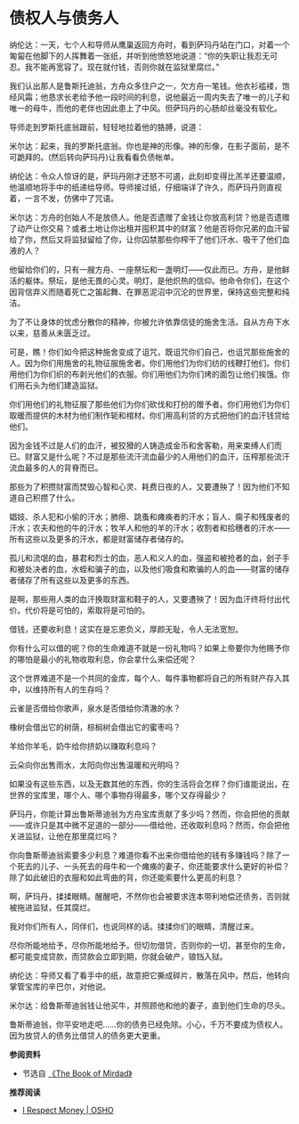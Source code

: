 # 债权人与债务人


纳伦达：一天，七个人和导师从鹰巢返回方舟时，看到萨玛丹站在门口，对着一个匍匐在他脚下的人挥舞着一张纸，并听到他愤怒地说道：“你的失职让我忍无可忍。我不能再宽容了。现在就付钱，否则你就在监狱里腐烂。”

我们认出那人是鲁斯托迪翁，方舟众多住户之一，欠方舟一笔钱。他衣衫褴褛，饱经风霜；他恳求长老给予他一段时间的利息，说他最近一周内失去了唯一的儿子和唯一的母牛，而他的老伴也因此患上了中风。但萨玛丹的心肠却丝毫没有软化。

导师走到罗斯托底翁跟前，轻轻地拉着他的胳膊，说道：

米尔达：起来，我的罗斯托底翁。你也是神的形像。神的形像，在影子面前，是不可跪拜的。(然后转向萨玛丹)让我看看负债帐单。

纳伦达：令众人惊讶的是，萨玛丹刚才还怒不可遏，此刻却变得比羔羊还要温顺，他温顺地将手中的纸递给导师。导师接过纸，仔细端详了许久，而萨玛丹则直视着，一言不发，仿佛中了咒语。

米尔达：方舟的创始人不是放债人。他是否遗赠了金钱让你放高利贷？他是否遗赠了动产让你交易？或者土地让你出租并囤积其中的财富？他是否将你兄弟的血汗留给了你，然后又将监狱留给了你，让你囚禁那些你榨干了他们汗水、吸干了他们血液的人？

他留给你们的，只有一艘方舟、一座祭坛和一盏明灯——仅此而已。方舟，是他鲜活的躯体。祭坛，是他无畏的心灵。明灯，是他炽热的信仰。他命令你们，在这个因背信弃义而随着死亡之笛起舞、在罪恶泥沼中沉沦的世界里，保持这些完整和纯洁。

为了不让身体的忧虑分散你的精神，你被允许依靠信徒的施舍生活。自从方舟下水以来，慈善从未匮乏过。

可是，瞧！你们如今把这种施舍变成了诅咒，既诅咒你们自己，也诅咒那些施舍的人。因为你们用施舍的礼物征服施舍者。你们用他们为你们纺的线鞭打他们。你们用他们为你们织的布剥光他们的衣服。你们用他们为你们烤的面包让他们挨饿。你们用石头为他们建造监狱。

你们用他们的礼物征服了那些他们为你们砍伐和打扮的赠予者。你们用他们为你们取暖而提供的木材为他们制作轭和棺材。你们用高利贷的方式把他们的血汗钱贷给他们。

因为金钱不过是人们的血汗，被狡猾的人铸造成金币和舍客勒，用来束缚人们而已。财富又是什么呢？不过是那些流汗流血最少的人用他们的血汗，压榨那些流汗流血最多的人的背脊而已。

那些为了积攒财富而焚毁心智和心灵、耗费日夜的人，又要遭殃了！因为他们不知道自己积攒了什么。

娼妓、杀人犯和小偷的汗水；肺痨、跳蚤和瘫痪者的汗水；盲人、瘸子和残废者的汗水；农夫和他的牛的汗水；牧羊人和他的羊的汗水；收割者和拾穗者的汗水——所有这些以及更多的汗水，都是财富储存者储存的。

孤儿和流氓的血，暴君和烈士的血，恶人和义人的血，强盗和被抢者的血，刽子手和被处决者的血，水蛭和骗子的血，以及他们吸食和欺骗的人的血——财富的储存者储存了所有这些以及更多的东西。

是啊，那些用人类的血汗换取财富和鞋子的人，又要遭殃了！因为血汗终将付出代价。代价将是可怕的，索取将是可怕的。

借钱，还要收利息！这实在是忘恩负义，厚颜无耻，令人无法宽恕。

你有什么可以借的呢？你的生命难道不就是一份礼物吗？如果上帝要你为他赐予你的哪怕是最小的礼物收取利息，你会拿什么来偿还呢？

这个世界难道不是一个共同的金库，每个人、每件事物都将自己的所有财产存入其中，以维持所有人的生存吗？

云雀是否借给你歌声，泉水是否借给你清澈的水？

橡树会借出它的树荫，棕榈树会借出它的蜜枣吗？

羊给你羊毛，奶牛给你挤奶以赚取利息吗？

云朵向你出售雨水，太阳向你出售温暖和光明吗？

如果没有这些东西，以及无数其他的东西，你的生活将会怎样？你们谁能说出，在世界的宝库里，哪个人、哪个事物存得最多，哪个又存得最少？

萨玛丹，你能计算出鲁斯蒂迪翁为方舟宝库贡献了多少吗？然而，你会把他的贡献——或许只是其中微不足道的一部分——借给他，还收取利息吗？然而，你会把他关进监狱，让他在那里腐烂吗？

你向鲁斯蒂迪翁索要多少利息？难道你看不出来你借给他的钱有多赚钱吗？除了一个死去的儿子、一头死去的母牛和一个瘫痪的妻子，你还能要求什么更好的补偿？除了如此破旧的衣服和如此弯曲的背，你还能索要什么更高的利息？

啊，萨玛丹，揉揉眼睛。醒醒吧，不然你也会被要求连本带利地偿还债务，否则就被拖进监狱，任其腐烂。

我对你们所有人，同伴们，也说同样的话。揉揉你们的眼睛，清醒过来。

尽你所能地给予，尽你所能地给予。但切勿借贷，否则你的一切，甚至你的生命，都可能变成贷款，而贷款会立即到期，你就会破产，锒铛入狱。

纳伦达：导师又看了看手中的纸，故意把它撕成碎片，散落在风中。然后，他转向掌管宝库的辛巴尔，对他说。

米尔达：给鲁斯蒂迪翁钱让他买牛，并照顾他和他的妻子，直到他们生命的尽头。

鲁斯蒂迪翁，你平安地走吧……你的债务已经免除。小心，千万不要成为债权人。因为放贷人的债务比借贷人的债务更大更重。

**参阅资料**

- 节选自 [《The Book of Mirdad》](http://baytallaah.com/bookspdf/163.pdf)

**推荐阅读**

- [I Respect Money | OSHO](https://www.youtube.com/watch?v=mmAo99SW6_E)

<!-- - [You Have Everything but You Don't Have Yourself | OSHO](https://www.youtube.com/watch?v=Zo_P2rbEtwo) -->
